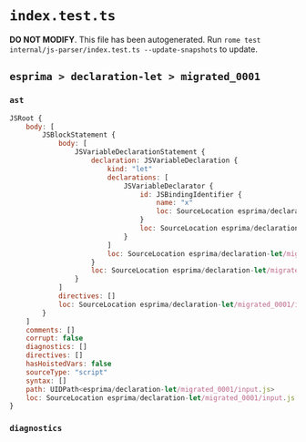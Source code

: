 # `index.test.ts`

**DO NOT MODIFY**. This file has been autogenerated. Run `rome test internal/js-parser/index.test.ts --update-snapshots` to update.

## `esprima > declaration-let > migrated_0001`

### `ast`

```javascript
JSRoot {
	body: [
		JSBlockStatement {
			body: [
				JSVariableDeclarationStatement {
					declaration: JSVariableDeclaration {
						kind: "let"
						declarations: [
							JSVariableDeclarator {
								id: JSBindingIdentifier {
									name: "x"
									loc: SourceLocation esprima/declaration-let/migrated_0001/input.js 1:6-1:7 (x)
								}
								loc: SourceLocation esprima/declaration-let/migrated_0001/input.js 1:6-1:7
							}
						]
						loc: SourceLocation esprima/declaration-let/migrated_0001/input.js 1:2-1:7
					}
					loc: SourceLocation esprima/declaration-let/migrated_0001/input.js 1:2-1:7
				}
			]
			directives: []
			loc: SourceLocation esprima/declaration-let/migrated_0001/input.js 1:0-1:9
		}
	]
	comments: []
	corrupt: false
	diagnostics: []
	directives: []
	hasHoistedVars: false
	sourceType: "script"
	syntax: []
	path: UIDPath<esprima/declaration-let/migrated_0001/input.js>
	loc: SourceLocation esprima/declaration-let/migrated_0001/input.js 1:0-2:0
}
```

### `diagnostics`

```

```
